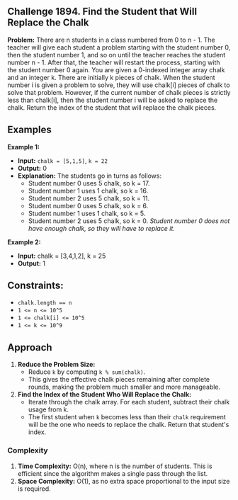 ## Challenge 1894. Find the Student that Will Replace the Chalk

**Problem:** There are n students in a class numbered from 0 to n - 1. The teacher will give each student a problem starting with the student number 0, then the student number 1, and so on until the teacher reaches the student number n - 1. After that, the teacher will restart the process, starting with the student number 0 again.
You are given a 0-indexed integer array chalk and an integer k. There are initially k pieces of chalk. When the student number i is given a problem to solve, they will use chalk[i] pieces of chalk to solve that problem. However, if the current number of chalk pieces is strictly less than chalk[i], then the student number i will be asked to replace the chalk.
Return the index of the student that will replace the chalk pieces.

## Examples

**Example 1:**

- **Input:** `chalk = [5,1,5]`, `k = 22`
- **Output:** 0
- **Explanation:** The students go in turns as follows:
  - Student number 0 uses 5 chalk, so k = 17.
  - Student number 1 uses 1 chalk, so k = 16.
  - Student number 2 uses 5 chalk, so k = 11.
  - Student number 0 uses 5 chalk, so k = 6.
  - Student number 1 uses 1 chalk, so k = 5.
  - Student number 2 uses 5 chalk, so k = 0.
*Student number 0 does not have enough chalk, so they will have to replace it.*

**Example 2:**

- **Input:** chalk = [3,4,1,2], k = 25
- **Output:** 1
 
## Constraints:

- `chalk.length == n`
- `1 <= n <= 10^5`
- `1 <= chalk[i] <= 10^5`
- `1 <= k <= 10^9`

## Approach

1. **Reduce the Problem Size:**
   - Reduce `k` by computing `k % sum(chalk)`.
   - This gives the effective chalk pieces remaining after complete rounds, making the problem much smaller and more manageable.
3. **Find the Index of the Student Who Will Replace the Chalk:**
   - Iterate through the chalk array. For each student, subtract their chalk usage from k.
   - The first student when `k` becomes less than their `chalk` requirement will be the one who needs to replace the chalk. Return that student's index.

### Complexity

1. **Time Complexity:** O(n), where n is the number of students. This is efficient since the algorithm makes a single pass through the list.
2. **Space Complexity:** O(1), as no extra space proportional to the input size is required.
